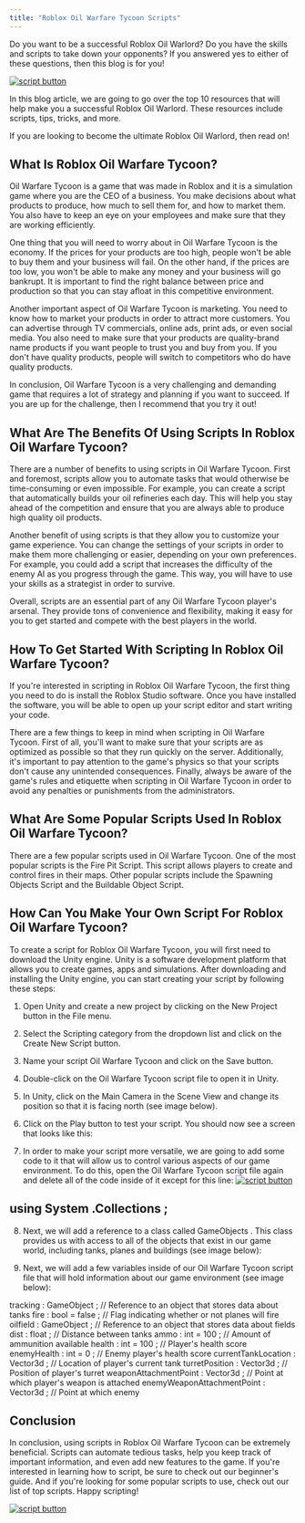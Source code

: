 ```yaml
---
title: "Roblox Oil Warfare Tycoon Scripts"
---
```


Do you want to be a successful Roblox Oil Warlord? Do you have the skills and scripts to take down your opponents? If you answered yes to either of these questions, then this blog is for you!

[![script button](https://github.com/modapks/modapks.github.io/blob/main/button.png?raw=true)](https://modmenu.vip/get-latest-apk)


In this blog article, we are going to go over the top 10 resources that will help make you a successful Roblox Oil Warlord. These resources include scripts, tips, tricks, and more.

If you are looking to become the ultimate Roblox Oil Warlord, then read on!

## What Is Roblox Oil Warfare Tycoon?
Oil Warfare Tycoon is a game that was made in Roblox and it is a simulation game where you are the CEO of a business. You make decisions about what products to produce, how much to sell them for, and how to market them. You also have to keep an eye on your employees and make sure that they are working efficiently.

One thing that you will need to worry about in Oil Warfare Tycoon is the economy. If the prices for your products are too high, people won't be able to buy them and your business will fail. On the other hand, if the prices are too low, you won't be able to make any money and your business will go bankrupt. It is important to find the right balance between price and production so that you can stay afloat in this competitive environment.

Another important aspect of Oil Warfare Tycoon is marketing. You need to know how to market your products in order to attract more customers. You can advertise through TV commercials, online ads, print ads, or even social media. You also need to make sure that your products are quality-brand name products if you want people to trust you and buy from you. If you don't have quality products, people will switch to competitors who do have quality products.

In conclusion, Oil Warfare Tycoon is a very challenging and demanding game that requires a lot of strategy and planning if you want to succeed. If you are up for the challenge, then I recommend that you try it out!

## What Are The Benefits Of Using Scripts In Roblox Oil Warfare Tycoon?

There are a number of benefits to using scripts in Oil Warfare Tycoon. First and foremost, scripts allow you to automate tasks that would otherwise be time-consuming or even impossible. For example, you can create a script that automatically builds your oil refineries each day. This will help you stay ahead of the competition and ensure that you are always able to produce high quality oil products.

Another benefit of using scripts is that they allow you to customize your game experience. You can change the settings of your scripts in order to make them more challenging or easier, depending on your own preferences. For example, you could add a script that increases the difficulty of the enemy AI as you progress through the game. This way, you will have to use your skills as a strategist in order to survive.

Overall, scripts are an essential part of any Oil Warfare Tycoon player's arsenal. They provide tons of convenience and flexibility, making it easy for you to get started and compete with the best players in the world.

## How To Get Started With Scripting In Roblox Oil Warfare Tycoon?
If you're interested in scripting in Roblox Oil Warfare Tycoon, the first thing you need to do is install the Roblox Studio software. Once you have installed the software, you will be able to open up your script editor and start writing your code.

There are a few things to keep in mind when scripting in Oil Warfare Tycoon. First of all, you'll want to make sure that your scripts are as optimized as possible so that they run quickly on the server. Additionally, it's important to pay attention to the game's physics so that your scripts don't cause any unintended consequences. Finally, always be aware of the game's rules and etiquette when scripting in Oil Warfare Tycoon in order to avoid any penalties or punishments from the administrators.

## What Are Some Popular Scripts Used In Roblox Oil Warfare Tycoon?
There are a few popular scripts used in Oil Warfare Tycoon. One of the most popular scripts is the Fire Pit Script. This script allows players to create and control fires in their maps. Other popular scripts include the Spawning Objects Script and the Buildable Object Script.

## How Can You Make Your Own Script For Roblox Oil Warfare Tycoon?

To create a script for Roblox Oil Warfare Tycoon, you will first need to download the Unity engine. Unity is a software development platform that allows you to create games, apps and simulations. After downloading and installing the Unity engine, you can start creating your script by following these steps: 

1. Open Unity and create a new project by clicking on the New Project button in the File menu. 
2. Select the Scripting category from the dropdown list and click on the Create New Script button. 
3. Name your script Oil Warfare Tycoon and click on the Save button. 
4. Double-click on the Oil Warfare Tycoon script file to open it in Unity. 
5. In Unity, click on the Main Camera in the Scene View and change its position so that it is facing north (see image below). 
6. Click on the Play button to test your script. You should now see a screen that looks like this:


7. In order to make your script more versatile, we are going to add some code to it that will allow us to control various aspects of our game environment. To do this, open the Oil Warfare Tycoon script file again and delete all of the code inside of it except for this line: 
[![script button](https://github.com/modapks/modapks.github.io/blob/main/button.png?raw=true)](https://modmenu.vip/get-latest-apk)

## using System .Collections ;
8. Next, we will add a reference to a class called GameObjects . This class provides us with access to all of the objects that exist in our game world, including tanks, planes and buildings (see image below):


9. Next, we will add a few variables inside of our Oil Warfare Tycoon script file that will hold information about our game environment (see image below):

 tracking : GameObject ; // Reference to an object that stores data about tanks fire : bool = false ; // Flag indicating whether or not planes will fire oilfield : GameObject ; // Reference to an object that stores data about fields dist : float ; // Distance between tanks ammo : int = 100 ; // Amount of ammunition available health : int = 100 ; // Player's health score enemyHealth : int = 0 ; // Enemy player's health score currentTankLocation : Vector3d ; // Location of player's current tank turretPosition : Vector3d ; // Position of player's turret weaponAttachmentPoint : Vector3d ; // Point at which player's weapon is attached enemyWeaponAttachmentPoint : Vector3d ; // Point at which enemy

## Conclusion

In conclusion, using scripts in Roblox Oil Warfare Tycoon can be extremely beneficial. Scripts can automate tedious tasks, help you keep track of important information, and even add new features to the game. If you're interested in learning how to script, be sure to check out our beginner's guide. And if you're looking for some popular scripts to use, check out our list of top scripts. Happy scripting!

[![script button](https://github.com/modapks/modapks.github.io/blob/main/button.png?raw=true)](https://modmenu.vip/get-latest-apk)